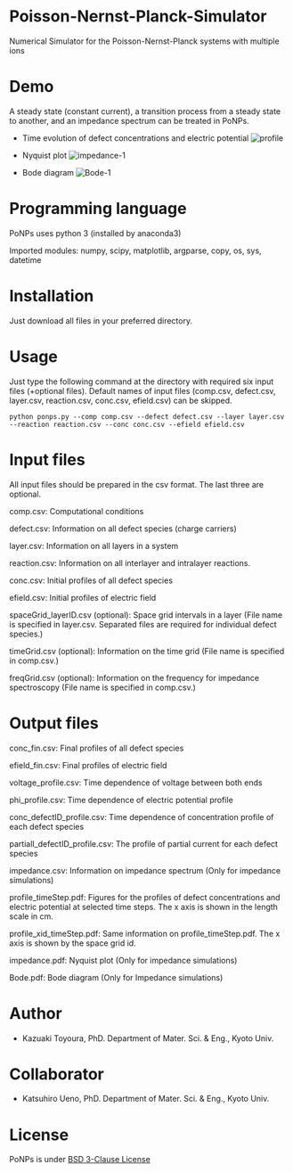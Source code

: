 # Poisson-Nernst-Planck-Simulator
Numerical Simulator for the Poisson-Nernst-Planck systems with multiple ions

# Demo
A steady state (constant current), a transition process from a steady state to another, and an impedance spectrum can be treated in PoNPs.

* Time evolution of defect concentrations and electric potential 
![profile](https://user-images.githubusercontent.com/93914342/142352821-9c66bdfb-6317-452a-8758-1bca05ddfb7e.gif)

* Nyquist plot
![impedance-1](https://user-images.githubusercontent.com/93914342/142379603-315a1925-762d-4cd2-b916-bfbf480d83fe.png)
* Bode diagram
![Bode-1](https://user-images.githubusercontent.com/93914342/142375814-73c40b34-6633-4530-bac9-6c0506c4485e.png)

# Programming language
PoNPs uses python 3 (installed by anaconda3)

Imported modules: numpy, scipy, matplotlib, argparse, copy, os, sys, datetime

# Installation
Just download all files in your preferred directory.

# Usage
Just type the following command at the directory with required six input files (+optional files).
Default names of input files (comp.csv, defect.csv, layer.csv, reaction.csv, conc.csv, efield.csv) can be skipped.
```
python ponps.py --comp comp.csv --defect defect.csv --layer layer.csv --reaction reaction.csv --conc conc.csv --efield efield.csv
```

# Input files
All input files should be prepared in the csv format. The last three are optional.

comp.csv: Computational conditions

defect.csv: Information on all defect species (charge carriers)

layer.csv: Information on all layers in a system

reaction.csv: Information on all interlayer and intralayer reactions.

conc.csv: Initial profiles of all defect species

efield.csv: Initial profiles of electric field

spaceGrid_layerID.csv (optional): Space grid intervals in a layer (File name is specified in layer.csv. Separated files are required for individual defect species.)

timeGrid.csv (optional): Information on the time grid (File name is specified in comp.csv.)

freqGrid.csv (optional): Information on the frequency for impedance spectroscopy (File name is specified in comp.csv.)

# Output files
conc_fin.csv: Final profiles of all defect species

efield_fin.csv: Final profiles of electric field

voltage_profile.csv: Time dependence of voltage between both ends

phi_profile.csv: Time dependence of electric potential profile

conc_defectID_profile.csv: Time dependence of concentration profile of each defect species

partialI_defectID_profile.csv: The profile of partial current for each defect species

impedance.csv: Information on impedance spectrum (Only for impedance simulations)

profile_timeStep.pdf: Figures for the profiles of defect concentrations and electric potential at selected time 
steps. The x axis is shown in the length scale in cm.

profile_xid_timeStep.pdf: Same information on profile_timeStep.pdf. The x axis is shown by the space grid id.

impedance.pdf: Nyquist plot (Only for impedance simulations)

Bode.pdf: Bode diagram (Only for Impedance simulations)

# Author

* Kazuaki Toyoura, PhD.
  Department of Mater. Sci. & Eng., Kyoto Univ.

# Collaborator

* Katsuhiro Ueno, PhD.
  Department of Mater. Sci. & Eng., Kyoto Univ.

# License

PoNPs is under [BSD 3-Clause License](https://opensource.org/licenses/BSD-3-Clause)
